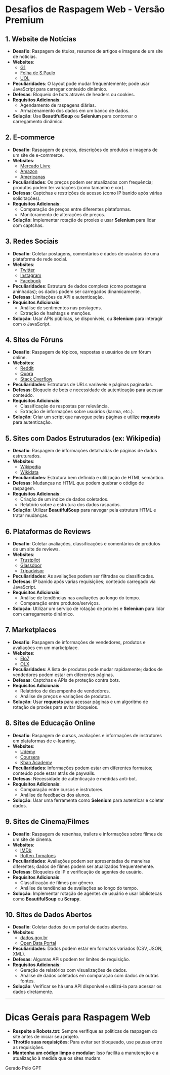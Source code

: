 # Desafios de Raspagem Web - Versão Premium

## 1. Website de Notícias
- **Desafio**: Raspagem de títulos, resumos de artigos e imagens de um site de notícias.
- **Websites**:
  - [G1](https://g1.globo.com/)
  - [Folha de S.Paulo](https://www.folha.uol.com.br/)
  - [UOL](https://www.uol.com.br/)
- **Peculiaridades**: O layout pode mudar frequentemente; pode usar JavaScript para carregar conteúdo dinâmico.
- **Defesas**: Bloqueio de bots através de headers ou cookies.
- **Requisitos Adicionais**: 
  - Agendamento de raspagens diárias.
  - Armazenamento dos dados em um banco de dados.
- **Solução**: Use **BeautifulSoup** ou **Selenium** para contornar o carregamento dinâmico.

## 2. E-commerce
- **Desafio**: Raspagem de preços, descrições de produtos e imagens de um site de e-commerce.
- **Websites**:
  - [Mercado Livre](https://www.mercadolivre.com.br/)
  - [Amazon](https://www.amazon.com.br/)
  - [Americanas](https://www.americanas.com.br/)
- **Peculiaridades**: Os preços podem ser atualizados com frequência; produtos podem ter variações (como tamanho e cor).
- **Defesas**: Captchas e restrições de acesso (como IP banido após várias solicitações).
- **Requisitos Adicionais**: 
  - Comparação de preços entre diferentes plataformas.
  - Monitoramento de alterações de preços.
- **Solução**: Implementar rotação de proxies e usar **Selenium** para lidar com captchas.

## 3. Redes Sociais
- **Desafio**: Coletar postagens, comentários e dados de usuários de uma plataforma de rede social.
- **Websites**:
  - [Twitter](https://twitter.com/)
  - [Instagram](https://www.instagram.com/)
  - [Facebook](https://www.facebook.com/)
- **Peculiaridades**: Estrutura de dados complexa (como postagens aninhadas); os dados podem ser carregados dinamicamente.
- **Defesas**: Limitações de API e autenticação.
- **Requisitos Adicionais**: 
  - Análise de sentimentos nas postagens.
  - Extração de hashtags e menções.
- **Solução**: Usar APIs públicas, se disponíveis, ou **Selenium** para interagir com o JavaScript.

## 4. Sites de Fóruns
- **Desafio**: Raspagem de tópicos, respostas e usuários de um fórum online.
- **Websites**:
  - [Reddit](https://www.reddit.com/)
  - [Quora](https://www.quora.com/)
  - [Stack Overflow](https://stackoverflow.com/)
- **Peculiaridades**: Estruturas de URLs variáveis e páginas paginadas.
- **Defesas**: Bloqueio de bots e necessidade de autenticação para acessar conteúdo.
- **Requisitos Adicionais**: 
  - Classificação de respostas por relevância.
  - Extração de informações sobre usuários (karma, etc.).
- **Solução**: Criar um script que navegue pelas páginas e utilize **requests** para autenticação.

## 5. Sites com Dados Estruturados (ex: Wikipedia)
- **Desafio**: Raspagem de informações detalhadas de páginas de dados estruturados.
- **Websites**:
  - [Wikipedia](https://pt.wikipedia.org/)
  - [Wikidata](https://www.wikidata.org/)
- **Peculiaridades**: Estrutura bem definida e utilização de HTML semântico.
- **Defesas**: Mudanças no HTML que podem quebrar o código de raspagem.
- **Requisitos Adicionais**: 
  - Criação de um índice de dados coletados.
  - Relatório sobre a estrutura dos dados raspados.
- **Solução**: Utilizar **BeautifulSoup** para navegar pela estrutura HTML e tratar mudanças.

## 6. Plataformas de Reviews
- **Desafio**: Coletar avaliações, classificações e comentários de produtos de um site de reviews.
- **Websites**:
  - [Trustpilot](https://www.trustpilot.com/)
  - [Glassdoor](https://www.glassdoor.com.br/)
  - [Tripadvisor](https://www.tripadvisor.com.br/)
- **Peculiaridades**: As avaliações podem ser filtradas ou classificadas.
- **Defesas**: IP banido após várias requisições; conteúdo carregado via JavaScript.
- **Requisitos Adicionais**: 
  - Análise de tendências nas avaliações ao longo do tempo.
  - Comparação entre produtos/serviços.
- **Solução**: Utilizar um serviço de rotação de proxies e **Selenium** para lidar com carregamento dinâmico.

## 7. Marketplaces
- **Desafio**: Raspagem de informações de vendedores, produtos e avaliações em um marketplace.
- **Websites**:
  - [Elo7](https://www.elo7.com.br/)
  - [OLX](https://www.olx.com.br/)
- **Peculiaridades**: A lista de produtos pode mudar rapidamente; dados de vendedores podem estar em diferentes páginas.
- **Defesas**: Captchas e APIs de proteção contra bots.
- **Requisitos Adicionais**: 
  - Relatórios de desempenho de vendedores.
  - Análise de preços e variações de produtos.
- **Solução**: Usar **requests** para acessar páginas e um algoritmo de rotação de proxies para evitar bloqueios.

## 8. Sites de Educação Online
- **Desafio**: Raspagem de cursos, avaliações e informações de instrutores em plataformas de e-learning.
- **Websites**:
  - [Udemy](https://www.udemy.com/)
  - [Coursera](https://www.coursera.org/)
  - [Khan Academy](https://www.khanacademy.org/)
- **Peculiaridades**: Informações podem estar em diferentes formatos; conteúdo pode estar atrás de paywalls.
- **Defesas**: Necessidade de autenticação e medidas anti-bot.
- **Requisitos Adicionais**: 
  - Comparação entre cursos e instrutores.
  - Análise de feedbacks dos alunos.
- **Solução**: Usar uma ferramenta como **Selenium** para autenticar e coletar dados.

## 9. Sites de Cinema/Filmes
- **Desafio**: Raspagem de resenhas, trailers e informações sobre filmes de um site de cinema.
- **Websites**:
  - [IMDb](https://www.imdb.com/)
  - [Rotten Tomatoes](https://www.rottentomatoes.com/)
- **Peculiaridades**: Avaliações podem ser apresentadas de maneiras diferentes; dados de filmes podem ser atualizados frequentemente.
- **Defesas**: Bloqueios de IP e verificação de agentes de usuário.
- **Requisitos Adicionais**: 
  - Classificação de filmes por gênero.
  - Análise de tendências de avaliações ao longo do tempo.
- **Solução**: Implementar rotação de agentes de usuário e usar bibliotecas como **BeautifulSoup** ou **Scrapy**.

## 10. Sites de Dados Abertos
- **Desafio**: Coletar dados de um portal de dados abertos.
- **Websites**:
  - [dados.gov.br](https://www.dados.gov.br/)
  - [Open Data Portal](https://opendata.europa.eu/en)
- **Peculiaridades**: Dados podem estar em formatos variados (CSV, JSON, XML).
- **Defesas**: Algumas APIs podem ter limites de requisição.
- **Requisitos Adicionais**: 
  - Geração de relatórios com visualizações de dados.
  - Análise de dados coletados em comparação com dados de outras fontes.
- **Solução**: Verificar se há uma API disponível e utilizá-la para acessar os dados diretamente.

---

# Dicas Gerais para Raspagem Web
- **Respeite o Robots.txt**: Sempre verifique as políticas de raspagem do site antes de iniciar seu projeto.
- **Throttle suas requisições**: Para evitar ser bloqueado, use pausas entre as requisições.
- **Mantenha um código limpo e modular**: Isso facilita a manutenção e a atualização à medida que os sites mudam.

Gerado Pelo GPT
